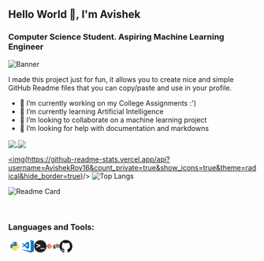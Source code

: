 ## Hello World 👋, I'm Avishek
### Computer Science Student. Aspiring Machine Learning Engineer

![Banner](https://media-exp1.licdn.com/dms/image/C4E16AQHk3FpqmRv_8g/profile-displaybackgroundimage-shrink_200_800/0/1621691371353?e=1628726400&v=beta&t=yeWyYpYYyP5wBII3CQsH0eFs-OHGv8lHfujbhKJjRoI)

I made this project just for fun, it allows you to create nice and simple GitHub Readme files that you can copy/paste and use in your profile.
- 🔭 I’m currently working on my College Assignments :')
- 🌱 I’m currently learning Artificial Intelligence 
- 👯 I’m looking to collaborate on a machine learning project 
- 🤔 I’m looking for help with documentation and markdowns

<a href="https://github.com/anuraghazra/github-readme-stats">
  <img align="center" src="https://github-readme-stats.vercel.app/api/pin/?username=anuraghazra&repo=github-readme-stats" />
</a>
<a href="https://github.com/anuraghazra/convoychat">
  <img align="center" src="https://github-readme-stats.vercel.app/api/pin/?username=anuraghazra&repo=convoychat" />
</a>
<a href = "https://github-readme-stats.vercel.app/api?username=AvishekRoy16&count_private=true&show_icons=true&theme=radical&hide_border=true">

<img(https://github-readme-stats.vercel.app/api?username=AvishekRoy16&count_private=true&show_icons=true&theme=radical&hide_border=true)/>
</a>
![Top Langs](https://github-readme-stats.vercel.app/api/top-langs/?username=AvishekRoy16&layout=compact&theme=radical&hide_border=true)

![Readme Card](https://github-readme-stats.vercel.app/api/pin/?username=AvishekRoy16&repo=Deeplearning&theme=radical&hide_border=true)

<br/>

### Languages and Tools:

<img align="left" alt="Python" width="26px" src="https://raw.githubusercontent.com/github/explore/80688e429a7d4ef2fca1e82350fe8e3517d3494d/topics/python/python.png" />

<img align="left" alt="Visual Studio Code" width="26px" src="https://raw.githubusercontent.com/github/explore/80688e429a7d4ef2fca1e82350fe8e3517d3494d/topics/visual-studio-code/visual-studio-code.png" />

<img align="left" alt="Terminal" width="26px" src="https://raw.githubusercontent.com/github/explore/80688e429a7d4ef2fca1e82350fe8e3517d3494d/topics/terminal/terminal.png" />

<img align="left" alt="Git" width="26px" src="https://raw.githubusercontent.com/github/explore/80688e429a7d4ef2fca1e82350fe8e3517d3494d/topics/git/git.png" />

<img align="left" alt="GitHub" width="26px" src="https://raw.githubusercontent.com/github/explore/78df643247d429f6cc873026c0622819ad797942/topics/github/github.png" />

